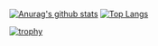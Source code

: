 [![Anurag's github stats](https://github-readme-stats.vercel.app/api?username=takuuum)](https://github.com/anuraghazra/github-readme-stats)
[![Top Langs](https://github-readme-stats.vercel.app/api/top-langs/?username=takuuum)](https://github.com/anuraghazra/github-readme-stats)

[![trophy](https://github-profile-trophy.vercel.app/?username=takuuum)](https://github.com/ryo-ma/github-profile-trophy)
